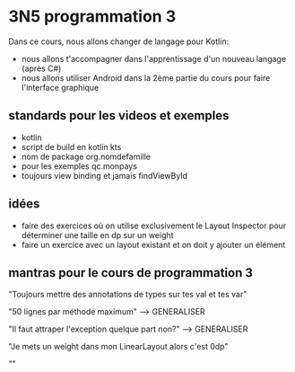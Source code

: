 # 3N5 programmation 3

Dans ce cours, nous allons changer de langage pour Kotlin:
- nous allons t'accompagner dans l'apprentissage d'un nouveau langage (après C#)
- nous allons utiliser Android dans la 2ème partie du cours pour faire l'interface graphique

## standards pour les videos et exemples
- kotlin
- script de build en kotlin kts
- nom de package org.nomdefamille 
- pour les exemples qc.monpays
- toujours view binding et jamais findViewById

## idées

- faire des exercices où on utilise exclusivement le Layout Inspector pour déterminer une taille en dp sur un weight
- faire un exercice avec un layout existant et on doit y ajouter un élément

## mantras pour le cours de programmation 3

"Toujours mettre des annotations de types sur tes val et tes var"

"50 lignes par méthode maximum" --> GENERALISER

"Il faut attraper l'exception quelque part non?" --> GENERALISER

"Je mets un weight dans mon LinearLayout alors c'est 0dp"

""
